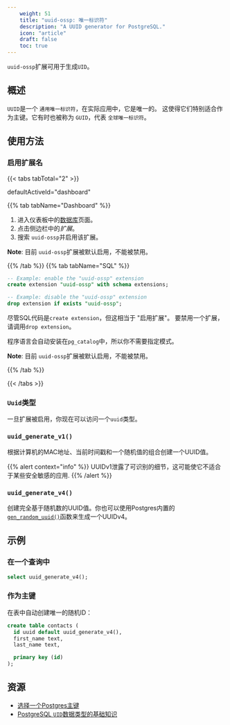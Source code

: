 ```yaml
---
    weight: 51
    title: "uuid-ossp: 唯一标识符"
    description: "A UUID generator for PostgreSQL."
    icon: "article"
    draft: false
    toc: true
---
```


`uuid-ossp`扩展可用于生成`UID`。

## 概述

`UUID`是一个 `通用唯一标识符`，在实际应用中，它是唯一的。
这使得它们特别适合作为主键。它有时也被称为 `GUID`，代表 `全球唯一标识符`。

## 使用方法

### 启用扩展名

{{< tabs tabTotal="2" >}}

  
  
  
  defaultActiveId="dashboard"
>
{{% tab tabName="Dashboard" %}}



1. 进入仪表板中的[数据库](https://app.supabase.com/project/_/database/tables)页面。
2. 点击侧边栏中的*扩展*。
3. 搜索 `uuid-ossp`并启用该扩展。

**Note**:
目前 `uuid-ossp`扩展被默认启用，不能被禁用。



{{% /tab %}}
{{% tab tabName="SQL" %}}



```sql
-- Example: enable the "uuid-ossp" extension
create extension "uuid-ossp" with schema extensions;

-- Example: disable the "uuid-ossp" extension
drop extension if exists "uuid-ossp";
```

尽管SQL代码是`create extension`，但这相当于 "启用扩展"。
要禁用一个扩展，请调用`drop extension`。

程序语言会自动安装在`pg_catalog`中，所以你不需要指定模式。

**Note**:
目前 `uuid-ossp`扩展被默认启用，不能被禁用。



{{% /tab %}}

{{< /tabs >}}

### `Uuid`类型

一旦扩展被启用，你现在可以访问一个`uuid`类型。

### `uuid_generate_v1()`

根据计算机的MAC地址、当前时间戳和一个随机值的组合创建一个UUID值。

{{% alert context="info" %}}
UUIDv1泄露了可识别的细节，这可能使它不适合于某些安全敏感的应用.
{{% /alert %}}

### `uuid_generate_v4()`

创建完全基于随机数的UUID值。你也可以使用Postgres内置的[`gen_random_uuid()`](https://www.postgresql.org/docs/current/functions-uuid.html)函数来生成一个UUIDv4。

## 示例

### 在一个查询中

```sql
select uuid_generate_v4();
```

### 作为主键

在表中自动创建唯一的随机ID：

```sql
create table contacts (
  id uuid default uuid_generate_v4(),
  first_name text,
  last_name text,

  primary key (id)
);
```

## 资源

- [选择一个Postgres主键](https://supabase.com/blog/choosing-a-postgres-primary-key)
- [PostgreSQL `UID`数据类型的基础知识](https://www.postgresqltutorial.com/postgresql-uuid/)


